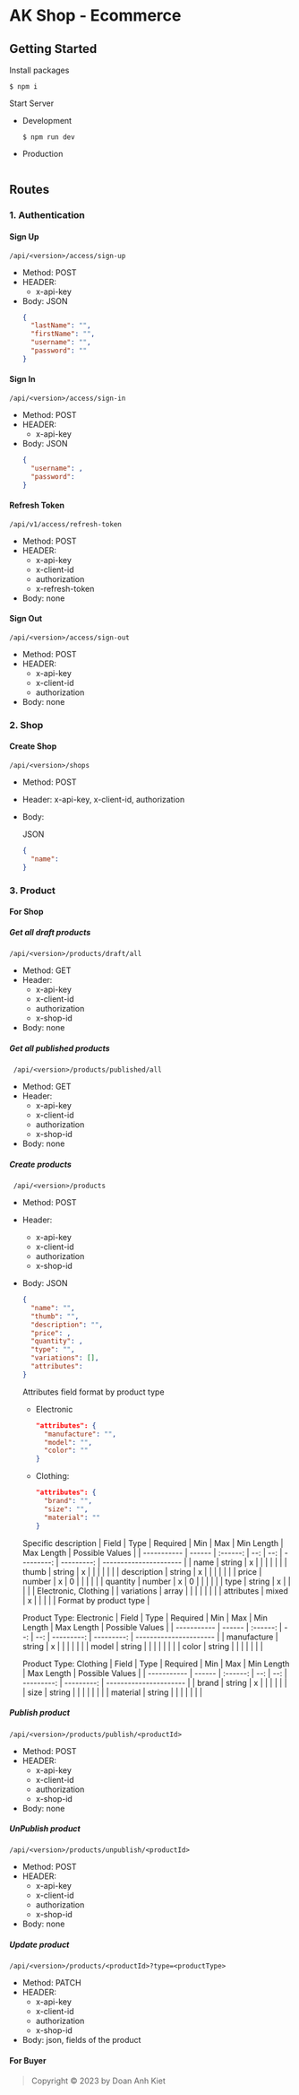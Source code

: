 # AK Shop - Ecommerce

## Getting Started

Install packages

```
$ npm i
```

Start Server

- Development
  ```
  $ npm run dev
  ```
- Production

  ```

  ```

## Routes

### 1. Authentication

#### Sign Up

```
/api/<version>/access/sign-up
```

- Method: POST
- HEADER:
  - x-api-key
- Body:
  JSON
  ```json
  {
    "lastName": "",
    "firstName": "",
    "username": "",
    "password": ""
  }
  ```

#### Sign In

```
/api/<version>/access/sign-in
```

- Method: POST
- HEADER:
  - x-api-key
- Body:
  JSON
  ```json
  {
    "username": ,
    "password":
  }
  ```
  

#### Refresh Token

```
/api/v1/access/refresh-token
```

- Method: POST
- HEADER:
  - x-api-key
  - x-client-id
  - authorization
  - x-refresh-token
- Body: none

#### Sign Out

```
/api/<version>/access/sign-out
```

- Method: POST
- HEADER:
  - x-api-key
  - x-client-id
  - authorization
- Body: none

### 2. Shop

#### Create Shop

```
/api/<version>/shops
```

- Method: POST
- Header: x-api-key, x-client-id, authorization
- Body:
  
  JSON
  ```json
  {
    "name":
  }
  ```

### 3. Product

#### For Shop

##### Get all draft products

```
/api/<version>/products/draft/all
```

- Method: GET
- Header:
  - x-api-key
  - x-client-id
  - authorization
  - x-shop-id
- Body: none

##### Get all published products

```
 /api/<version>/products/published/all
```

- Method: GET
- Header:
  - x-api-key
  - x-client-id
  - authorization
  - x-shop-id
- Body: none

##### Create products

```
 /api/<version>/products
```

- Method: POST
- Header:
  - x-api-key
  - x-client-id
  - authorization
  - x-shop-id
- Body:
  JSON
  ```json
  {
    "name": "",
    "thumb": "",
    "description": "",
    "price": ,
    "quantity": ,
    "type": "",
    "variations": [],
    "attributes": 
  }
  ```
    Attributes field format by product type
    - Electronic

      ``` json
      "attributes": {
        "manufacture": "",
        "model": "",
        "color": ""
      }
      ``` 

    - Clothing:

      ``` json
      "attributes": {
        "brand": "",
        "size": "",
        "material": ""
      }
      ```

  Specific description
  | Field       | Type   | Required | Min | Max | Min Length | Max Length | Possible Values        |
  | ----------- | ------ | :------: | --: | --: | ---------: | ---------: | ---------------------- |
  | name        | string |    x     |     |     |            |            |                        |
  | thumb       | string |    x     |     |     |            |            |                        |
  | description | string |    x     |     |     |            |            |                        |
  | price       | number |    x     |   0 |     |            |            |                        |
  | quantity    | number |    x     |   0 |     |            |            |                        |
  | type        | string |    x     |     |     |            |            | Electronic, Clothing   |
  | variations  | array  |          |     |     |            |            |                        |
  | attributes  | mixed  |    x     |     |     |            |            | Format by product type |

  Product Type: Electronic
  | Field       | Type   | Required | Min | Max | Min Length | Max Length | Possible Values        |
  | ----------- | ------ | :------: | --: | --: | ---------: | ---------: | ---------------------- |
  | manufacture | string |    x     |     |     |            |            |                        |
  | model       | string |          |     |     |            |            |                        |
  | color       | string |          |     |     |            |            |                        |

  Product Type: Clothing
  | Field       | Type   | Required | Min | Max | Min Length | Max Length | Possible Values        |
  | ----------- | ------ | :------: | --: | --: | ---------: | ---------: | ---------------------- |
  | brand       | string |    x     |     |     |            |            |                        |
  | size        | string |          |     |     |            |            |                        |
  | material    | string |          |     |     |            |            |                        |
  
##### Publish product

  ```
  /api/<version>/products/publish/<productId>
  ```

  - Method: POST
  - HEADER:
    - x-api-key
    - x-client-id
    - authorization
    - x-shop-id
  - Body: none

##### UnPublish product

  ```
  /api/<version>/products/unpublish/<productId>
  ```
  
  - Method: POST
  - HEADER:
    - x-api-key
    - x-client-id
    - authorization
    - x-shop-id
  - Body: none

##### Update product

  ```
  /api/<version>/products/<productId>?type=<productType>
  ```

  - Method: PATCH
  - HEADER:
    - x-api-key
    - x-client-id
    - authorization
    - x-shop-id
  - Body: json, fields of the product

#### For Buyer

> Copyright © 2023 by Doan Anh Kiet
